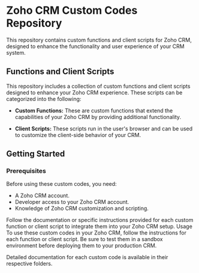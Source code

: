 # Zoho CRM Custom Codes Repository

This repository contains custom functions and client scripts for Zoho CRM, designed to enhance the functionality and user experience of your CRM system.

## Functions and Client Scripts

This repository includes a collection of custom functions and client scripts designed to enhance your Zoho CRM experience. These scripts can be categorized into the following:

- **Custom Functions:** These are custom functions that extend the capabilities of your Zoho CRM by providing additional functionality.

- **Client Scripts:** These scripts run in the user's browser and can be used to customize the client-side behavior of your CRM.

## Getting Started

### Prerequisites

Before using these custom codes, you need:

- A Zoho CRM account.
- Developer access to your Zoho CRM account.
- Knowledge of Zoho CRM customization and scripting.

Follow the documentation or specific instructions provided for each custom function or client script to integrate them into your Zoho CRM setup.
Usage
To use these custom codes in your Zoho CRM, follow the instructions for each function or client script. Be sure to test them in a sandbox environment before deploying them to your production CRM.

Detailed documentation for each custom code is available in their respective folders.
